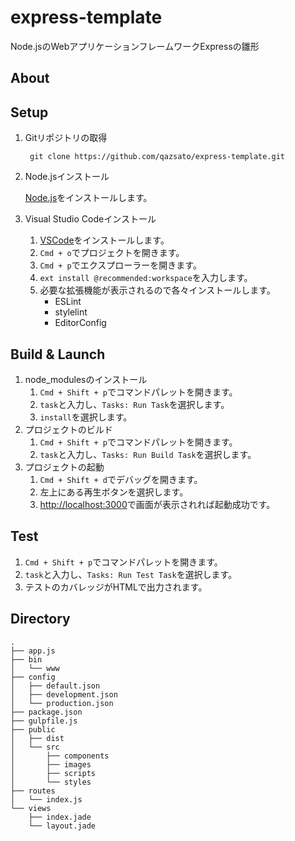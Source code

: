 # express-template
Node.jsのWebアプリケーションフレームワークExpressの雛形

## About


## Setup

1. Gitリポジトリの取得

        git clone https://github.com/qazsato/express-template.git

1. Node.jsインストール

    [Node.js](https://nodejs.org/ja/)をインストールします。

2. Visual Studio Codeインストール

    1. [VSCode](https://code.visualstudio.com/)をインストールします。  
    2. `Cmd + o`でプロジェクトを開きます。
    3. `Cmd + p`でエクスプローラーを開きます。
    4. `ext install @recommended:workspace`を入力します。
    5. 必要な拡張機能が表示されるので各々インストールします。
        - ESLint 
        - stylelint
        - EditorConfig

## Build & Launch

1. node_modulesのインストール
    1. `Cmd + Shift + p`でコマンドパレットを開きます。
    2. `task`と入力し、`Tasks: Run Task`を選択します。
    3. `install`を選択します。
2. プロジェクトのビルド
    1. `Cmd + Shift + p`でコマンドパレットを開きます。
    2. `task`と入力し、`Tasks: Run Build Task`を選択します。
3. プロジェクトの起動
    1. `Cmd + Shift + d`でデバッグを開きます。
    2. 左上にある再生ボタンを選択します。
    3. [http://localhost:3000](http://localhost:3000)で画面が表示されれば起動成功です。

## Test

1. `Cmd + Shift + p`でコマンドパレットを開きます。
2. `task`と入力し、`Tasks: Run Test Task`を選択します。
3. テストのカバレッジがHTMLで出力されます。

## Directory

    .
    ├── app.js
    ├── bin
    │   └── www
    ├── config
    │   ├── default.json
    │   ├── development.json
    │   └── production.json
    ├── package.json
    ├── gulpfile.js
    ├── public
    │   ├── dist
    │   └── src
    │       ├── components
    │       ├── images
    │       ├── scripts
    │       └── styles
    ├── routes
    │   └── index.js
    └── views
        ├── index.jade
        └── layout.jade
